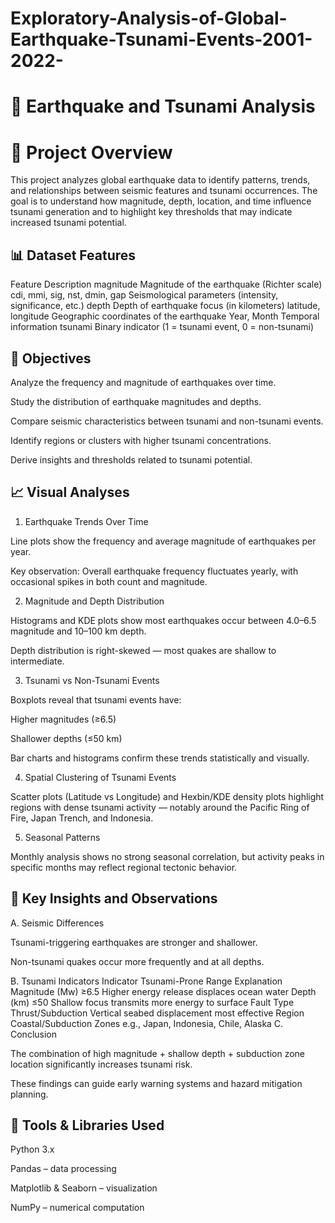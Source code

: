 # Exploratory-Analysis-of-Global-Earthquake-Tsunami-Events-2001-2022-
# 🌋 Earthquake and Tsunami Analysis
# 📖 Project Overview

This project analyzes global earthquake data to identify patterns, trends, and relationships between seismic features and tsunami occurrences.
The goal is to understand how magnitude, depth, location, and time influence tsunami generation and to highlight key thresholds that may indicate increased tsunami potential.

## 📊 Dataset Features
Feature	Description
magnitude	Magnitude of the earthquake (Richter scale)
cdi, mmi, sig, nst, dmin, gap	Seismological parameters (intensity, significance, etc.)
depth	Depth of earthquake focus (in kilometers)
latitude, longitude	Geographic coordinates of the earthquake
Year, Month	Temporal information
tsunami	Binary indicator (1 = tsunami event, 0 = non-tsunami)
## 🧠 Objectives

Analyze the frequency and magnitude of earthquakes over time.

Study the distribution of earthquake magnitudes and depths.

Compare seismic characteristics between tsunami and non-tsunami events.

Identify regions or clusters with higher tsunami concentrations.

Derive insights and thresholds related to tsunami potential.

## 📈 Visual Analyses
1. Earthquake Trends Over Time

Line plots show the frequency and average magnitude of earthquakes per year.

Key observation: Overall earthquake frequency fluctuates yearly, with occasional spikes in both count and magnitude.

2. Magnitude and Depth Distribution

Histograms and KDE plots show most earthquakes occur between 4.0–6.5 magnitude and 10–100 km depth.

Depth distribution is right-skewed — most quakes are shallow to intermediate.

3. Tsunami vs Non-Tsunami Events

Boxplots reveal that tsunami events have:

Higher magnitudes (≥6.5)

Shallower depths (≤50 km)

Bar charts and histograms confirm these trends statistically and visually.

4. Spatial Clustering of Tsunami Events

Scatter plots (Latitude vs Longitude) and Hexbin/KDE density plots highlight regions with dense tsunami activity — notably around the Pacific Ring of Fire, Japan Trench, and Indonesia.

5. Seasonal Patterns

Monthly analysis shows no strong seasonal correlation, but activity peaks in specific months may reflect regional tectonic behavior.

## 🧩 Key Insights and Observations
A. Seismic Differences

Tsunami-triggering earthquakes are stronger and shallower.

Non-tsunami quakes occur more frequently and at all depths.

B. Tsunami Indicators
Indicator	Tsunami-Prone Range	Explanation
Magnitude (Mw)	≥6.5	Higher energy release displaces ocean water
Depth (km)	≤50	Shallow focus transmits more energy to surface
Fault Type	Thrust/Subduction	Vertical seabed displacement most effective
Region	Coastal/Subduction Zones	e.g., Japan, Indonesia, Chile, Alaska
C. Conclusion

The combination of high magnitude + shallow depth + subduction zone location significantly increases tsunami risk.

These findings can guide early warning systems and hazard mitigation planning.

## 🧰 Tools & Libraries Used

Python 3.x

Pandas – data processing

Matplotlib & Seaborn – visualization

NumPy – numerical computation

